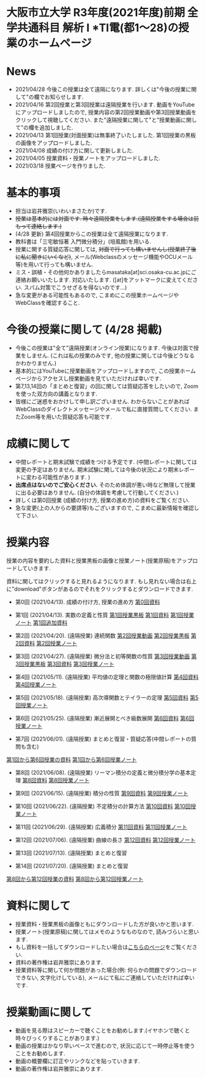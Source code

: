 # 大阪市立大学 R3年度(2021年度)前期 全学共通科目 解析 I *TⅠ電(都1～28)の授業のホームページ

# News
- 2021/04/28 今後この授業は全て遠隔になります. 詳しくは"今後の授業に関して"の欄でお知らせします. 
- 2021/04/16 第2回授業と第3回授業は遠隔授業を行います. 動画をYouTubeにアップロードしましたので, 授業内容の第2回授業動画や第3回授業動画をクリックして視聴してください. また"遠隔授業に関して"と"授業動画に関して"の欄を追加しました. 
- 2021/04/13 第1回授業(対面授業)は無事終了いたしました. 第1回授業の黒板の画像をアップロードしました.
- 2021/04/08 成績の付け方に関して更新しました.
- 2021/04/05 授業資料・授業ノートをアップロードしました.
- 2021/03/18 授業ページを作りました.

# 基本的事項

- 担当は岩井雅崇(いわいまさたか)です.
- ~~授業は基本的には対面です. 時々遠隔授業をします.(遠隔授業をする場合は前もって連絡します.)~~
- (4/28 更新) 第4回授業からこの授業は全て遠隔授業になります. 
- 教科書は「三宅敏恒著 入門微分積分」(培風館)を⽤いる.
- 授業に関する質疑応答に関しては, ~~対面で行っても構いませんし(授業終了後に私に聞きにいくなど)~~, メール(Webclassのメッセージ機能やOCUメール等)を用いて行っても構いません. 
- ミス・誤植・その他何かありましたらmasataka[at]sci.osaka-cu.ac.jpにご連絡お願いいたします. 対応いたします. ([at]をアットマークに変えてください. スパム対策でこうせざるを得ないのです...)
- 急な変更がある可能性もあるので, こまめにこの授業ホームページやWebClassを確認すること.

# 今後の授業に関して (4/28 掲載)
- 今後この授業は"全て"遠隔授業(オンライン授業)になります. 今後は対面で授業をしません. (これは私の授業のみです, 他の授業に関しては今後どうなるかわかりません.)
- 基本的にはYouTubeに授業動画をアップロードしますので, この授業ホームページからアクセスし授業動画を見ていただければ幸いです.
- 第7,13,14回の「まとめと復習」の回に関しては質疑応答をしたいので, Zoomを使った双方向の講義となります. 
- 皆様にご迷惑をおかけして申し訳ございません. わからないことがあればWebClassのダイレクトメッセージやメールで私に直接質問してください. またZoom等を用いた質疑応答も可能です.

<!-- 
# 遠隔授業に関して
- 大阪市立大学の新型コロナウイルス感染症の[対応](https://www.osaka-cu.ac.jp/ja/news/2020/corona)により, 5/5までの授業は原則的にオンラインになります. 
- 本授業もこれに該当するため, 第2回授業と第3回授業は遠隔授業になります. 授業動画を視聴していただければと思います.
- 授業に関する質問はメールやWebClassのダイレクトメッセージで対応いたします.また要望あれば個人的にZoomで対応いたします. (私が行うわけではないですが,) [数学相談室](https://github.com/masataka123/2021_summer/blob/master/material/数学相談室.pdf)もご利用ください.
- 皆様も感染症対策をしっかりと行い, 3密を回避し, 不要不急の外出を自粛するようお願いいたします. 
-->

# 成績に関して

- 中間レポートと期末試験で成績をつける予定です. (中間レポートに関しては変更の予定はありません. 期末試験に関しては今後の状況により期末レポートに変わる可能性があります. )
- __出席点はないのでご安心ください.__ そのため体調が悪い時など無理して授業に出る必要はありません. (自分の体調を考慮して行動してください.)
- 詳しくは第0回授業 (成績の付け方, 授業の進め方)の資料をご覧ください.
- 急な変更(上の人からの要請等)もございますので, こまめに最新情報を確認して下さい.

<!-- 
現時点では中間レポートと期末試験で成績をつける予定ですが, 上の人に確認中です.
おそらく大丈夫ですが, 急な変更もございますので, このホームページで最新情報を確認して下さい.
他にも上の人からの要請等あった場合は変更がある可能性があるので, こまめに最新情報を確認して下さい.


## 中間レポートについて
- 中間レポートの採点は終了しました. 正答率86%でした, 大変よくできていました.
- 中間レポートの問題のリンクはこちらです. [中間レポートの問題](https://github.com/masataka123/class/blob/master/2020_autumn/materials/0_中間レポート.pdf) 
- 中間レポートの解答に関しては, 期末レポートが終わり皆様の成績が確定してから配布いたします. しばらくお待ちください.
- ブラウザで見ると日本語が表示されない可能性があるので, 中間レポートの問題はダウンロードして見るようにしてください. WebClassにも同じものをアップロードしております. (ダウンロードできない場合や, レポート問題に文字化け等がある場合は私にメールしてくれれば対応いたします.)
- 締め切りは2020年12月22日 23時59分00秒 (日本標準時刻)です. WebClassでの提出をお願いします. (詳しくはレポートを見ること.) 
- レポートのファイルサイズは10MBまでにしてください.
- 中間レポート及び授業に関する質問等の質疑応答の場を, 2020年12月15日 10時50分からzoomにて行います. 詳しい情報はWebClassにて記載しています.
-->


# 授業内容
授業の内容を要約した資料と授業黒板の画像と授業ノート(授業原稿)をアップロードしていきます.

資料に関してはクリックすると見れるようになります. もし見れない場合は右上に"download"ボタンがあるのでそれをクリックするとダウンロードできます.

- 第0回 (2021/04/13). 成績の付け方, 授業の進め方
[第0回資料](https://github.com/masataka123/2021_summer/blob/master/material/0_成績の付け方_授業の進め方.pdf)


- 第1回 (2021/04/13). 実数の定義と性質
[第1回授業黒板](https://github.com/masataka123/2021_summer/blob/master/material/1_第一回授業黒板.pdf) [第1回資料](https://github.com/masataka123/2021_summer/blob/master/material/1_実数の定義と性質.pdf) [第1回授業ノート](https://github.com/masataka123/2021_summer/blob/master/material/1_第一回授業ノート.pdf) [第1回追加資料](https://github.com/masataka123/2021_summer/blob/master/material/1_追加資料_極限.pdf)

- 第2回 (2021/04/20). (遠隔授業) 連続関数
[第2回授業動画](https://www.youtube.com/watch?v=0ZqAkpXJa5U) [第2回授業黒板](https://github.com/masataka123/2021_summer/blob/master/material/2_第二回授業黒板.pdf)
 [第2回資料](https://github.com/masataka123/2021_summer/blob/master/material/2_連続関数.pdf) [第2回授業ノート](https://github.com/masataka123/2021_summer/blob/master/material/2_第二回授業ノート.pdf)

- 第3回 (2021/04/27). (遠隔授業) 微分法と初等関数の性質
[第3回授業動画](https://www.youtube.com/watch?v=tzI4Gmhk9VE) [第3回授業黒板](https://github.com/masataka123/2021_summer/blob/master/material/3_第三回授業黒板.pdf)
 [第3回資料](https://github.com/masataka123/2021_summer/blob/master/material/3_微分法と初等関数の性質.pdf) [第3回授業ノート](https://github.com/masataka123/2021_summer/blob/master/material/3_第三回授業ノート.pdf)

- 第4回 (2021/05/11). (遠隔授業) 平均値の定理と関数の極限値計算
 [第4回資料](https://github.com/masataka123/2021_summer/blob/master/material/4_平均値の定理と関数の極限値計算.pdf) [第4回授業ノート](https://github.com/masataka123/2021_summer/blob/master/material/4_第四回授業ノート.pdf)

- 第5回 (2021/05/18). (遠隔授業) 高次導関数とテイラーの定理
 [第5回資料](https://github.com/masataka123/2021_summer/blob/master/material/5_高次導関数とテイラーの定理.pdf) [第5回授業ノート](https://github.com/masataka123/2021_summer/blob/master/material/5_第五回授業ノート.pdf)

- 第6回 (2021/05/25). (遠隔授業) 漸近展開とべき級数展開
 [第6回資料](https://github.com/masataka123/2021_summer/blob/master/material/6_漸近展開と冪級数展開.pdf) [第6回授業ノート](https://github.com/masataka123/2021_summer/blob/master/material/6_第六回授業ノート.pdf)


- 第7回 (2021/06/01). (遠隔授業) まとめと復習・質疑応答(中間レポートの質問も含む)

[第1回から第6回授業の資料](https://github.com/masataka123/2021_summer/blob/master/material/0_第一回から第六回の資料.pdf)
[第1回から第6回授業ノート](https://github.com/masataka123/2021_summer/blob/master/material/0_第一回から第六回授業ノート.pdf)


- 第8回 (2021/06/08). (遠隔授業) リーマン積分の定義と微分積分学の基本定理
 [第8回資料](https://github.com/masataka123/2021_summer/blob/master/material/8_リーマン積分の定義と微分積分学の基本定理.pdf) [第8回授業ノート](https://github.com/masataka123/2021_summer/blob/master/material/8_第八回授業ノート.pdf)
 

- 第9回 (2021/06/15). (遠隔授業) 積分の性質 
 [第9回資料](https://github.com/masataka123/2021_summer/blob/master/material/9_積分の性質.pdf) [第9回授業ノート](https://github.com/masataka123/2021_summer/blob/master/material/9_第九回授業ノート.pdf)

- 第10回 (2021/06/22). (遠隔授業) 不定積分の計算方法
 [第10回資料](https://github.com/masataka123/2021_summer/blob/master/material/10_不定積分の計算方法.pdf) [第10回授業ノート](https://github.com/masataka123/2021_summer/blob/master/material/10_第十回授業ノート.pdf)
 
- 第11回 (2021/06/29). (遠隔授業) 広義積分
 [第11回資料](https://github.com/masataka123/2021_summer/blob/master/material/11_広義積分.pdf) [第11回授業ノート](https://github.com/masataka123/2021_summer/blob/master/material/11_第十一回授業ノート.pdf)

- 第12回 (2021/07/06). (遠隔授業) 曲線の長さ
 [第12回資料](https://github.com/masataka123/2021_summer/blob/master/material/12_曲線の長さ.pdf) [第12回授業ノート](https://github.com/masataka123/2021_summer/blob/master/material/12_第十二回授業ノート.pdf)

- 第13回 (2021/07/13). (遠隔授業) まとめと復習 

- 第14回 (2021/07/20). (遠隔授業) まとめと復習 


[第8回から第12回授業の資料](https://github.com/masataka123/2021_summer/blob/master/material/0_第八回から第十二回の資料.pdf)
[第8回から第12回授業ノート](https://github.com/masataka123/2021_summer/blob/master/material/0_第八回から第十二回授業ノート.pdf)


# 資料に関して

- 授業資料・授業黒板の画像ともにダウンロードした方が良いかと思います.
- 授業ノート(授業原稿)に関してはメモのようなものなので, 読みづらいと思います.
- もし資料を一括してダウンロードしたい場合は[こちらのページ](https://github.com/masataka123/2021_summer/tree/master/material)をご覧ください.
- 資料の著作権は岩井雅崇にあります. 
- 授業資料等に関して何か問題があった場合(例: 何らかの問題でダウンロードできない, 文字化けしている), メールにて私にご連絡していただければ幸いです.

# 授業動画に関して
- 動画を見る際はスピーカーで聴くことをお勧めします.(イヤホンで聴くと時々びっくりすることがあります.)
- 動画の授業はかなり早いペースで進むので, 状況に応じて一時停止等を使うことをお勧めします.
- 動画の概要欄に訂正やリンクなどを貼っていきます.
- 動画の著作権は岩井雅崇にあります.

<!-- 
# その他 
(2020/11/16 時点) 
 ~~のホームページ上で授業資料を見ると日本語が表示されない現象が見られます. 
おそらくgithubの方に問題があるようで, 現状で打つ手はありません. (twitterで調べてみると, 同様の現象があって困っている人がいました. slideshareでも同様の問題が生じていたこともあり, それと同じらしいです. 文字コードによる問題?)
もし何か改善策を知っている方は, メールにてご連絡していただければ幸いです.~~

# 成績の付け方の補足. 
中間レポートと期末レポートでつける予定ですが, 一応上の人にまだ確認中です.
おそらく大丈夫ですが, 急な変更もございますので, このホームページで最新情報を確認して下さい.
他にも上の人からの要請等あった場合は変更がある可能性があるので, こまめに最新情報を確認して下さい.
-->




